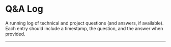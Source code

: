 # Q&A Log

A running log of technical and project questions (and answers, if available). Each entry should include a timestamp, the question, and the answer when provided.

---
